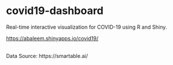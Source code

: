 # covid19-dashboard
Real-time interactive visualization for COVID-19 using R and Shiny.

https://abaleem.shinyapps.io/covid19/

<br>
Data Source: https://smartable.ai/
